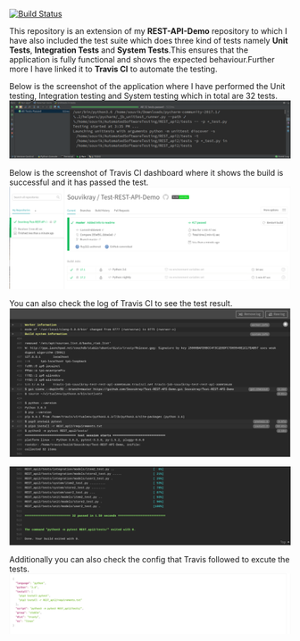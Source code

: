 [![Build Status](https://travis-ci.org/Souvikray/Test-REST-API-Demo.svg?branch=master)](https://travis-ci.org/Souvikray/Test-REST-API-Demo)

This repository is an extension of my **REST-API-Demo** repository to which I have also included the test suite which does three kind of tests namely **Unit Tests**, **Integration Tests** and **System Tests**.This ensures that the application is fully functional and shows the expected behaviour.Further more I have linked it to **Travis CI** to automate the testing.

Below is the screenshot of the application where I have performed the Unit testing, Integration testing and System testing which in total are 32 tests.
![Alt text](https://github.com/Souvikray/Test-REST-API-Demo/blob/master/screenshot1.png?raw=true "Optional Title")

Below is the screenshot of Travis CI dashboard where it shows the build is successful and it has passed the test.
![Alt text](https://github.com/Souvikray/Test-REST-API-Demo/blob/master/screenshot5.png?raw=true "Optional Title")

You can also check the log of Travis CI to see the test result.
![Alt text](https://github.com/Souvikray/Test-REST-API-Demo/blob/master/screenshot2.png?raw=true "Optional Title")

![Alt text](https://github.com/Souvikray/Test-REST-API-Demo/blob/master/screenshot3.png?raw=true "Optional Title")

Additionally you can also check the config that Travis followed to excute the tests.
![Alt text](https://github.com/Souvikray/Test-REST-API-Demo/blob/master/screenshot4.png?raw=true "Optional Title")
